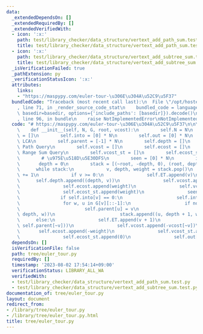 ```yaml
---
data:
  _extendedDependsOn: []
  _extendedRequiredBy: []
  _extendedVerifiedWith:
  - icon: ':x:'
    path: test/library_checker/data_structure/vertext_add_path_sum.test.py
    title: test/library_checker/data_structure/vertext_add_path_sum.test.py
  - icon: ':x:'
    path: test/library_checker/data_structure/vertext_add_subtree_sum.test.py
    title: test/library_checker/data_structure/vertext_add_subtree_sum.test.py
  _isVerificationFailed: true
  _pathExtension: py
  _verificationStatusIcon: ':x:'
  attributes:
    links:
    - "https://maspypy.com/euler-tour-\u306E\u304A\u52C9\u5F37"
  bundledCode: "Traceback (most recent call last):\n  File \"/opt/hostedtoolcache/PyPy/3.7.13/x64/site-packages/onlinejudge_verify/documentation/build.py\"\
    , line 71, in _render_source_code_stat\n    bundled_code = language.bundle(stat.path,\
    \ basedir=basedir, options={'include_paths': [basedir]}).decode()\n  File \"/opt/hostedtoolcache/PyPy/3.7.13/x64/site-packages/onlinejudge_verify/languages/python.py\"\
    , line 96, in bundle\n    raise NotImplementedError\nNotImplementedError\n"
  code: "# https://maspypy.com/euler-tour-\u306E\u304A\u52C9\u5F37\n\n\nclass EulerTour:\n\
    \    def __init__(self, N, G, root, vcost):\n        self.N = N\n        self.ET\
    \ = []\n        self.into = [0] * N\n        self.out = [0] * N\n        # For\
    \ LCA\n        self.parent = [-1] * N\n        self.depth = []\n        # For\
    \ Path Query\n        self.vcost = []\n        self.ecost = []\n        # For\
    \ Range Sum Query\n        self.vcost_st = []\n        self.ecost_st = []\n\n\
    \        # \u975E\u518D\u5E30DFS\n        seen = [0] * N\n        idx = -1\n \
    \       depth = 0\n        stack = [(~root, -depth, 0), (root, depth, 0)]\n  \
    \      while stack:\n            v, depth, weight = stack.pop()\n            idx\
    \ += 1\n            if v >= 0:\n                self.ET.append(v)\n          \
    \      self.depth.append((depth, v))\n                self.vcost.append(vcost[v])\n\
    \                self.ecost.append(weight)\n                self.vcost_st.append(vcost[v])\n\
    \                self.ecost_st.append(weight)\n                seen[v] = 1\n \
    \               if self.into[v] == 0:\n                    self.into[v] = idx\n\
    \                for w, u in G[v][::-1]:\n                    if not seen[u]:\n\
    \                        self.parent[u] = v\n                        stack.append((~u,\
    \ depth, w))\n                        stack.append((u, depth + 1, w))\n      \
    \      else:\n                self.ET.append(v + 1)\n                self.depth.append((depth,\
    \ self.parent[~v]))\n                self.vcost.append(-vcost[~v])\n         \
    \       self.ecost.append(-weight)\n                self.vcost_st.append(0)\n\
    \                self.ecost_st.append(0)\n                self.out[~v] = idx\n"
  dependsOn: []
  isVerificationFile: false
  path: tree/euler_tour.py
  requiredBy: []
  timestamp: '2023-08-02 17:54:14+09:00'
  verificationStatus: LIBRARY_ALL_WA
  verifiedWith:
  - test/library_checker/data_structure/vertext_add_path_sum.test.py
  - test/library_checker/data_structure/vertext_add_subtree_sum.test.py
documentation_of: tree/euler_tour.py
layout: document
redirect_from:
- /library/tree/euler_tour.py
- /library/tree/euler_tour.py.html
title: tree/euler_tour.py
---
```

